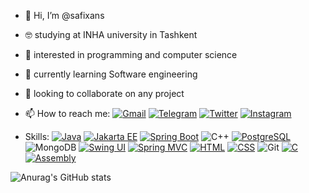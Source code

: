 
- 👋 Hi, I’m @safixans
- 🤓 studying at INHA university in Tashkent
- 👀 interested in programming and computer science
- 🌱 currently learning Software engineering
- 💞️ looking to collaborate on any project
- 📫 How to reach me:
<a href="mailto:safixongg@gmail.com">![Gmail](https://img.shields.io/badge/Gmail-D14836?style=for-the-badge&logo=gmail&logoColor=white)</a> 
<a href="https://t.me/safixans">![Telegram](https://img.shields.io/badge/Telegram-2CA5E0?style=for-the-badge&logo=telegram&logoColor=white)</a>
<a href="">![Twitter](https://img.shields.io/badge/Twitter-%231DA1F2.svg?style=for-the-badge&logo=Twitter&logoColor=white)</a>
<a href="https://www.instagram.com/safixan.a.sattarov/" target="_blank"> <img src="https://img.shields.io/badge/Instagram-E4405F?style=for-the-badge&logo=instagram&logoColor=white" alt="Instagram"></a>



- Skills:
[![Java](https://img.shields.io/badge/java-007396?style=for-the-badge&logo=java&logoColor=white)](https://www.java.com/)
[![Jakarta EE](https://img.shields.io/badge/Jakarta_EE-%23FF6314?style=for-the-badge&logo=eclipse&logoColor=white)](https://jakarta.ee/)
[![Spring Boot](https://img.shields.io/badge/Spring_Boot-%236DB33F?style=for-the-badge&logo=spring&logoColor=white)](https://spring.io/projects/spring-boot)
![C++](https://img.shields.io/badge/c++-%2300599C.svg?style=for-the-badge&logo=c%2B%2B&logoColor=white)
[![PostgreSQL](https://img.shields.io/badge/postgresql-336791?style=for-the-badge&logo=postgresql&logoColor=white)](https://www.postgresql.org/)
![MongoDB](https://img.shields.io/badge/MongoDB-%234ea94b.svg?style=for-the-badge&logo=mongodb&logoColor=white)
[![Swing UI](https://img.shields.io/badge/Swing_UI-%23D9534F?style=for-the-badge&logo=java&logoColor=white)](https://docs.oracle.com/javase/tutorial/uiswing/)
[![Spring MVC](https://img.shields.io/badge/Spring_MVC-%236DB33F?style=for-the-badge&logo=spring&logoColor=white)](https://docs.spring.io/spring-framework/docs/current/reference/html/web.html)
[![HTML](https://img.shields.io/badge/HTML-%23E34F26?style=for-the-badge&logo=html5&logoColor=white)](https://developer.mozilla.org/en-US/docs/Web/HTML)
[![CSS](https://img.shields.io/badge/CSS-%231572B6?style=for-the-badge&logo=css3&logoColor=white)](https://developer.mozilla.org/en-US/docs/Web/CSS)
![Git](https://img.shields.io/badge/git-%23F05033.svg?style=for-the-badge&logo=git&logoColor=white)
[![C](https://img.shields.io/badge/C-%23A8B9CC.svg?style=for-the-badge&logo=c&logoColor=white)](https://en.wikipedia.org/wiki/C_(programming_language))
[![Assembly](https://img.shields.io/badge/Assembly-%234D4D4D.svg?style=for-the-badge&logo=assembly&logoColor=white)](https://en.wikipedia.org/wiki/Assembly_language)



![Anurag's GitHub stats](https://github-readme-stats.vercel.app/api?username=safixans&theme=ambient_gradient&show_icons=true)


